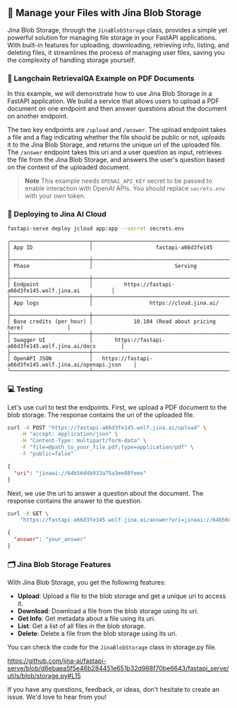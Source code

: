 ## 📁 Manage your Files with Jina Blob Storage

Jina Blob Storage, through the `JinaBlobStorage` class, provides a simple yet powerful solution for managing file storage in your FastAPI applications. With built-in features for uploading, downloading, retrieving info, listing, and deleting files, it streamlines the process of managing user files, saving you the complexity of handling storage yourself.

### 🧠 Langchain RetrievalQA Example on PDF Documents

In this example, we will demonstrate how to use Jina Blob Storage in a FastAPI application. We build a service that allows users to upload a PDF document on one endpoint and then answer questions about the document on another endpoint.

The two key endpoints are `/upload` and `/answer`. The upload endpoint takes a file and a flag indicating whether the file should be public or not, uploads it to the Jina Blob Storage, and returns the unique uri of the uploaded file. The `/answer` endpoint takes this uri and a user question as input, retrieves the file from the Jina Blob Storage, and answers the user's question based on the content of the uploaded document.


> **Note**
> This example needs `OPENAI_API_KEY` secret to be passed to enable interaction with OpenAI APIs. You should replace `secrets.env` with your own token.


### 🚀 Deploying to Jina AI Cloud

```bash
fastapi-serve deploy jcloud app:app --secret secrets.env
```

```text
╭─────────────────────────┬───────────────────────────────────────────────────────────╮
│ App ID                  │                    fastapi-a66d3fe145                     │
├─────────────────────────┼───────────────────────────────────────────────────────────┤
│ Phase                   │                          Serving                          │
├─────────────────────────┼───────────────────────────────────────────────────────────┤
│ Endpoint                │          https://fastapi-a66d3fe145.wolf.jina.ai          │
├─────────────────────────┼───────────────────────────────────────────────────────────┤
│ App logs                │                  https://cloud.jina.ai/                   │
├─────────────────────────┼───────────────────────────────────────────────────────────┤
│ Base credits (per hour) │             10.104 (Read about pricing here)              │
├─────────────────────────┼───────────────────────────────────────────────────────────┤
│ Swagger UI              │       https://fastapi-a66d3fe145.wolf.jina.ai/docs        │
├─────────────────────────┼───────────────────────────────────────────────────────────┤
│ OpenAPI JSON            │   https://fastapi-a66d3fe145.wolf.jina.ai/openapi.json    │
╰─────────────────────────┴───────────────────────────────────────────────────────────╯
```

### 💻 Testing

Let's use curl to test the endpoints. First, we upload a PDF document to the blob storage. The response contains the uri of the uploaded file.

```bash
curl -X POST "https://fastapi-a66d3fe145.wolf.jina.ai/upload" \
    -H "accept: application/json" \
    -H "Content-Type: multipart/form-data" \
    -F "file=@path_to_your_file.pdf;type=application/pdf" \
    -F "public=false"
```

```json
{
  "uri": "jinaai://64b56d4b933a75a3ee88feee"
}
```

Next, we use the uri to answer a question about the document. The response contains the answer to the question.

```bash
curl -X GET \
    "https://fastapi-a66d3fe145.wolf.jina.ai/answer?uri=jinaai://64b56d4b933a75a3ee88feee&question=your_question"
```

```json
{
  "answer": "your_answer"
}
```


### 🗂️ Jina Blob Storage Features

With Jina Blob Storage, you get the following features:

- **Upload**: Upload a file to the blob storage and get a unique uri to access it.
- **Download**: Download a file from the blob storage using its uri.
- **Get Info**: Get metadata about a file using its uri.
- **List**: Get a list of all files in the blob storage.
- **Delete**: Delete a file from the blob storage using its uri.

You can check the code for the `JinaBlobStorage` class in storage.py file. 

https://github.com/jina-ai/fastapi-serve/blob/d6ebaea5f5e46b284451e651b32d988f70be6643/fastapi_serve/utils/blob/storage.py#L15

If you have any questions, feedback, or ideas, don't hesitate to create an issue. We'd love to hear from you!
